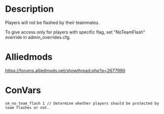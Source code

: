 # Description
Players will not be flashed by their teammates.

To give access only for players with specific flag, set "NoTeamFlash" override in admin_overrides.cfg.

# Alliedmods
https://forums.alliedmods.net/showthread.php?p=2677990

# ConVars
```
sm_no_team_flash 1 // Determine whether players should be protected by team flashes or not.
```
